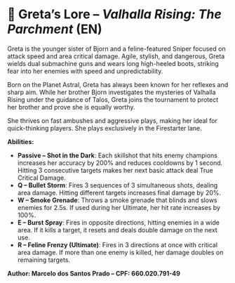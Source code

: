 # 📜 Greta’s Lore – *Valhalla Rising: The Parchment* (EN)

Greta is the younger sister of Bjorn and a feline-featured Sniper focused on attack speed and area critical damage. Agile, stylish, and dangerous, Greta wields dual submachine guns and wears long high-heeled boots, striking fear into her enemies with speed and unpredictability.

Born on the Planet Astral, Greta has always been known for her reflexes and sharp aim. While her brother Bjorn investigates the mysteries of Valhalla Rising under the guidance of Talos, Greta joins the tournament to protect her brother and prove she is equally worthy.

She thrives on fast ambushes and aggressive plays, making her ideal for quick-thinking players. She plays exclusively in the Firestarter lane.

**Abilities:**
- **Passive – Shot in the Dark**: Each skillshot that hits enemy champions increases her accuracy by 200% and reduces cooldowns by 1 second. Hitting 3 consecutive targets makes her next basic attack deal True Critical Damage.
- **Q – Bullet Storm**: Fires 3 sequences of 3 simultaneous shots, dealing area damage. Hitting different targets increases final damage by 20%.
- **W – Smoke Grenade**: Throws a smoke grenade that blinds and slows enemies for 2.5s. If used during her Ultimate, her hit rate increases by 100%.
- **E – Burst Spray**: Fires in opposite directions, hitting enemies in a wide area. If it kills a target, it resets and deals double damage on the next use.
- **R – Feline Frenzy (Ultimate)**: Fires in 3 directions at once with critical area damage. If more than one enemy is killed, her damage doubles on remaining targets.

**Author: Marcelo dos Santos Prado – CPF: 660.020.791-49**
